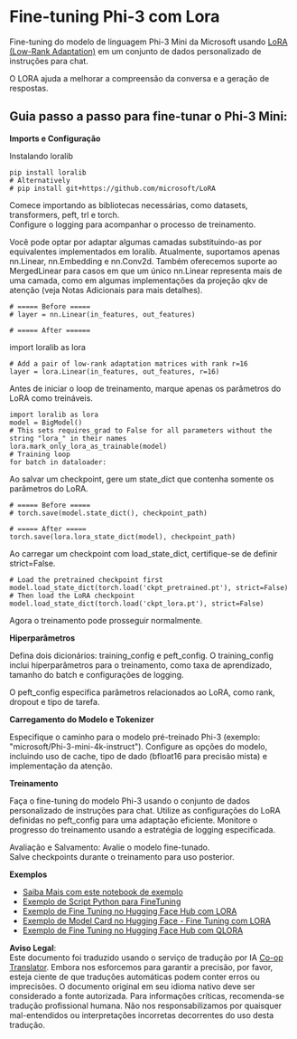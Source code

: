 <!--
CO_OP_TRANSLATOR_METADATA:
{
  "original_hash": "50b6a55a0831b417835087d8b57759fe",
  "translation_date": "2025-05-09T20:45:04+00:00",
  "source_file": "md/03.FineTuning/FineTuning_Lora.md",
  "language_code": "br"
}
-->
# **Fine-tuning Phi-3 com Lora**

Fine-tuning do modelo de linguagem Phi-3 Mini da Microsoft usando [LoRA (Low-Rank Adaptation)](https://github.com/microsoft/LoRA?WT.mc_id=aiml-138114-kinfeylo) em um conjunto de dados personalizado de instruções para chat.

O LORA ajuda a melhorar a compreensão da conversa e a geração de respostas.

## Guia passo a passo para fine-tunar o Phi-3 Mini:

**Imports e Configuração**

Instalando loralib

```
pip install loralib
# Alternatively
# pip install git+https://github.com/microsoft/LoRA

```

Comece importando as bibliotecas necessárias, como datasets, transformers, peft, trl e torch.  
Configure o logging para acompanhar o processo de treinamento.

Você pode optar por adaptar algumas camadas substituindo-as por equivalentes implementados em loralib. Atualmente, suportamos apenas nn.Linear, nn.Embedding e nn.Conv2d. Também oferecemos suporte ao MergedLinear para casos em que um único nn.Linear representa mais de uma camada, como em algumas implementações da projeção qkv de atenção (veja Notas Adicionais para mais detalhes).

```
# ===== Before =====
# layer = nn.Linear(in_features, out_features)
```

```
# ===== After ======
```

import loralib as lora

```
# Add a pair of low-rank adaptation matrices with rank r=16
layer = lora.Linear(in_features, out_features, r=16)
```

Antes de iniciar o loop de treinamento, marque apenas os parâmetros do LoRA como treináveis.

```
import loralib as lora
model = BigModel()
# This sets requires_grad to False for all parameters without the string "lora_" in their names
lora.mark_only_lora_as_trainable(model)
# Training loop
for batch in dataloader:
```

Ao salvar um checkpoint, gere um state_dict que contenha somente os parâmetros do LoRA.

```
# ===== Before =====
# torch.save(model.state_dict(), checkpoint_path)
```  
```
# ===== After =====
torch.save(lora.lora_state_dict(model), checkpoint_path)
```

Ao carregar um checkpoint com load_state_dict, certifique-se de definir strict=False.

```
# Load the pretrained checkpoint first
model.load_state_dict(torch.load('ckpt_pretrained.pt'), strict=False)
# Then load the LoRA checkpoint
model.load_state_dict(torch.load('ckpt_lora.pt'), strict=False)
```

Agora o treinamento pode prosseguir normalmente.

**Hiperparâmetros**

Defina dois dicionários: training_config e peft_config. O training_config inclui hiperparâmetros para o treinamento, como taxa de aprendizado, tamanho do batch e configurações de logging.

O peft_config especifica parâmetros relacionados ao LoRA, como rank, dropout e tipo de tarefa.

**Carregamento do Modelo e Tokenizer**

Especifique o caminho para o modelo pré-treinado Phi-3 (exemplo: "microsoft/Phi-3-mini-4k-instruct"). Configure as opções do modelo, incluindo uso de cache, tipo de dado (bfloat16 para precisão mista) e implementação da atenção.

**Treinamento**

Faça o fine-tuning do modelo Phi-3 usando o conjunto de dados personalizado de instruções para chat. Utilize as configurações do LoRA definidas no peft_config para uma adaptação eficiente. Monitore o progresso do treinamento usando a estratégia de logging especificada.

Avaliação e Salvamento: Avalie o modelo fine-tunado.  
Salve checkpoints durante o treinamento para uso posterior.

**Exemplos**  
- [Saiba Mais com este notebook de exemplo](../../../../code/03.Finetuning/Phi_3_Inference_Finetuning.ipynb)  
- [Exemplo de Script Python para FineTuning](../../../../code/03.Finetuning/FineTrainingScript.py)  
- [Exemplo de Fine Tuning no Hugging Face Hub com LORA](../../../../code/03.Finetuning/Phi-3-finetune-lora-python.ipynb)  
- [Exemplo de Model Card no Hugging Face - Fine Tuning com LORA](https://huggingface.co/microsoft/Phi-3-mini-4k-instruct/blob/main/sample_finetune.py)  
- [Exemplo de Fine Tuning no Hugging Face Hub com QLORA](../../../../code/03.Finetuning/Phi-3-finetune-qlora-python.ipynb)

**Aviso Legal**:  
Este documento foi traduzido usando o serviço de tradução por IA [Co-op Translator](https://github.com/Azure/co-op-translator). Embora nos esforcemos para garantir a precisão, por favor, esteja ciente de que traduções automáticas podem conter erros ou imprecisões. O documento original em seu idioma nativo deve ser considerado a fonte autorizada. Para informações críticas, recomenda-se tradução profissional humana. Não nos responsabilizamos por quaisquer mal-entendidos ou interpretações incorretas decorrentes do uso desta tradução.